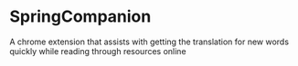 # SpringCompanion
A chrome extension that assists with getting the translation for new words quickly while reading through resources online
